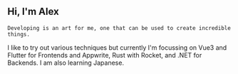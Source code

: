 ## Hi, I'm Alex

`Developing is an art for me, one that can be used to create incredible things.`

I like to try out various techniques but currently I'm focussing on Vue3 and Flutter for Frontends and Appwrite, Rust with Rocket, and .NET for Backends.
I am also learning Japanese.

<!--
**Traijan1/Traijan1** is a ✨ _special_ ✨ repository because its `README.md` (this file) appears on your GitHub profile.

Here are some ideas to get you started:

- 🔭 I’m currently working on ...
- 🌱 I’m currently learning ...
- 👯 I’m looking to collaborate on ...
- 🤔 I’m looking for help with ...
- 💬 Ask me about ...
- 📫 How to reach me: ...
- 😄 Pronouns: ...
- ⚡ Fun fact: ...
-->
